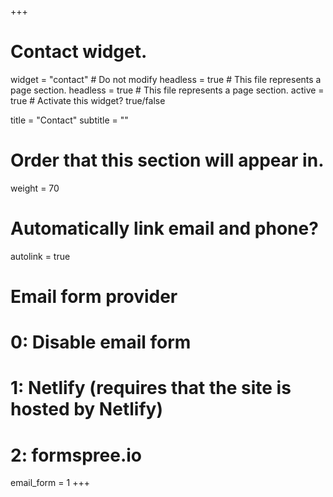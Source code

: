 +++
# Contact widget.
widget = "contact" # Do not modify
headless = true  # This file represents a page section.
headless = true  # This file represents a page section.
active = true # Activate this widget? true/false

title = "Contact"
subtitle = ""

# Order that this section will appear in.
weight = 70

# Automatically link email and phone?
autolink = true

# Email form provider
#   0: Disable email form
#   1: Netlify (requires that the site is hosted by Netlify)
#   2: formspree.io
email_form = 1
+++
